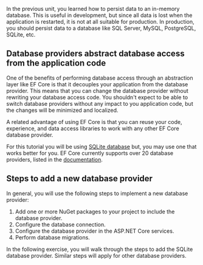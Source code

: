 In the previous unit, you learned how to persist data to an in-memory database. This is useful in development, but since all data is lost when the application is restarted, it is not at all suitable for production. In production, you should persist data to a database like SQL Server, MySQL, PostgreSQL, SQLite, etc.

## Database providers abstract database access from the application code

One of the benefits of performing database access through an abstraction layer like EF Core is that it decouples your application from the database provider. This means that you can change the database provider without rewriting your database access code. You shouldn't expect to be able to switch database providers without any impact to you application code, but the changes will be minimized and localized.

A related advantage of using EF Core is that you can reuse your code, experience, and data access libraries to work with any other EF Core database provider.

For this tutorial you will be using [SQLite database](https://www.sqlite.org/index.html) but, you may use one that works better for you. EF Core currently supports over 20 database providers, listed in the [documentation](/ef/core/providers/?tabs=dotnet-core-cli).

## Steps to add a new database provider

In general, you will use the following steps to implement a new database provider:

1. Add one or more NuGet packages to your project to include the database provider.
1. Configure the database connection.
1. Configure the database provider in the ASP.NET Core services.
1. Perform database migrations.

In the following exercise, you will walk through the steps to add the SQLite database provider. Similar steps will apply for other database providers.
